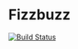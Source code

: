 # Fizzbuzz

[![Build Status](https://travis-ci.org/Namatovu/DayTwo.svg?branch=master)](https://travis-ci.org/Namatovu/DayTwo)
